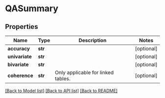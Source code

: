 # QASummary

## Properties
Name | Type | Description | Notes
------------ | ------------- | ------------- | -------------
**accuracy** | **str** |  | [optional] 
**univariate** | **str** |  | [optional] 
**bivariate** | **str** |  | [optional] 
**coherence** | **str** | Only applicable for linked tables. | [optional] 

[[Back to Model list]](../README.md#documentation-for-models) [[Back to API list]](../README.md#documentation-for-api-endpoints) [[Back to README]](../README.md)


